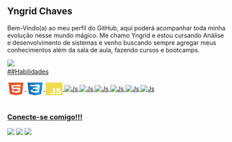 ## Yngrid Chaves

Bem-Vindo(a) ao meu perfil do GitHub, aqui poderá acompanhar toda minha evolução nesse mundo mágico. Me chamo Yngrid e estou cursando Análise e desenvolvimento de sistemas e venho buscando sempre agregar meus conhecimentos além da sala de aula, fazendo cursos e bootcamps. 

 <div>
   <a href="https://github.com/yngridc">
   <img height="175em" src="https://github-readme-stats.vercel.app/api/top-langs/?username=yngridc&layout=compact&langs_count=6&theme=dracula"/>

</div>
##Habilidades 
<div style="display: inline_block"><br>
  <img align="center" alt="HTML" height="30" width="40" src="https://raw.githubusercontent.com/devicons/devicon/master/icons/html5/html5-original.svg">
  <img align="center" alt="CSS" height="30" width="40" src="https://raw.githubusercontent.com/devicons/devicon/master/icons/css3/css3-original.svg">
   <img align="center" alt="Js" height="30" width="40" src="https://raw.githubusercontent.com/devicons/devicon/master/icons/javascript/javascript-plain.svg">
<img align="center" alt="Js" height="30" width="40" src="https://cdn.jsdelivr.net/gh/devicons/devicon/icons/java/java-original.svg" />
 <img align="center" alt="Js" height="30" width="40" src="https://cdn.jsdelivr.net/gh/devicons/devicon/icons/python/python-original.svg" />
<img align="center" alt="Js" height="30" width="40" src="https://cdn.jsdelivr.net/gh/devicons/devicon/icons/github/github-original.svg" />       
<img align="center" alt="Js" height="30" width="40" src="https://cdn.jsdelivr.net/gh/devicons/devicon/icons/git/git-original.svg" />      
<img align="center" alt="Js" height="30" width="40" src="https://cdn.jsdelivr.net/gh/devicons/devicon/icons/canva/canva-original.svg" />
<img align="center" alt="Js" height="30" width="40" src="https://cdn.jsdelivr.net/gh/devicons/devicon/icons/vscode/vscode-original.svg" />

</div>
 
 <br>
 
  ### Conecte-se comigo!!!
 
<div> 
  <a href="https://www.instagram.com/dhymedeiros/" target="_blank"><img src="https://img.shields.io/badge/-Instagram-%23E4405F?style=for-the-badge&logo=instagram&logoColor=white" target="_blank"></a>
  <a href = "mailto:dhyks1310@gmail.com"><img src="https://img.shields.io/badge/-Gmail-%23333?style=for-the-badge&logo=gmail&logoColor=white" target="_blank"></a>
  <a href="https://www.linkedin.com/in/yngrid-c-a19a04264/" target="_blank"><img src="https://img.shields.io/badge/-LinkedIn-%230077B5?style=for-the-badge&logo=linkedin&logoColor=white" target="_blank"></a> 
 

</div>
